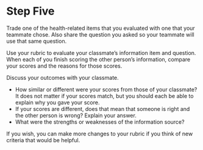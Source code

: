 # Step Five

Trade one of the health-related items that you evaluated with one that your teammate chose. Also share the question you asked so your teammate will use that same question.

Use your rubric to evaluate your classmate’s information item and question. When each of you finish scoring the other person’s information, compare your scores and the reasons for those scores. 

Discuss your outcomes with your classmate. 
- How similar or different were your scores from those of your classmate? It does not matter if your scores match, but you should each be able to explain why you gave your score.
- If your scores are different, does that mean that someone is right and the other person is wrong? Explain your answer.
- What were the strengths or weaknesses of the information source? 

If you wish, you can make more changes to your rubric if you think of new criteria that would be helpful. 
